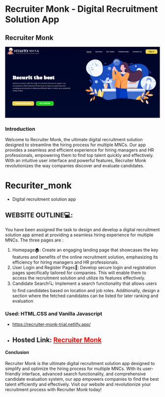 # Recruiter Monk - Digital Recruitment Solution App
## Recruiter Monk

![Recruiter Monk](/assets/recruiterMonk.png)
 
### Introduction
Welcome to Recruiter Monk, the ultimate digital recruitment solution designed to streamline the hiring process for multiple MNCs. Our app provides a seamless and efficient experience for hiring managers and HR professionals, empowering them to find top talent quickly and effectively. With an intuitive user interface and powerful features, Recruiter Monk revolutionizes the way companies discover and evaluate candidates.


# Recuriter_monk

- Digital recruitment solution app

## WEBSITE OUTLINE💻:

You have been assigned the task to design and develop a digital recruitment solution app aimed
at providing a seamless hiring experience for multiple MNCs. The three pages are :

1. Homepage🏠: Create an engaging landing page that showcases the key features and benefits
   of the online recruitment solution, emphasizing its efficiency for hiring managers and HR
   professionals.
2. User Login and Register Pages👤:  Develop secure login and registration pages specifically
   tailored for companies. This will enable them to access the recruitment solution and
   utilize its features effectively.
3. Candidate Search🔍:  Implement a search functionality that allows users to find candidates
   based on location and job roles. Additionally, design a section where the fetched
   candidates can be listed for later ranking and evaluation

### Used: HTML.CSS and Vanilla Javascript

- https://recruiter-monk-trial.netlify.app/

- ## Hosted Link: <a style="color: red;" href="https://recruiter-monk-trial.netlify.app/">Recruiter Monk</a>

#### Conclusion
Recruiter Monk is the ultimate digital recruitment solution app designed to simplify and optimize the hiring process for multiple MNCs. With its user-friendly interface, advanced search functionality, and comprehensive candidate evaluation system, our app empowers companies to find the best talent efficiently and effectively. Visit our website and revolutionize your recruitment process with Recruiter Monk today!







